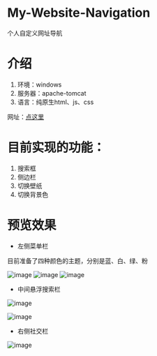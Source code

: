 # My-Website-Navigation
个人自定义网址导航

# 介绍
1. 环境：windows
1. 服务器：apache-tomcat
2. 语言：纯原生html、js、css 

网址：[点这里](http://121.41.45.164:8080/222/#)

# 目前实现的功能：
1. 搜索框
2. 侧边栏
3. 切换壁纸
4. 切换背景色

# 预览效果
- 左侧菜单栏

目前准备了四种颜色的主题，分别是蓝、白、绿、粉

![image](https://user-images.githubusercontent.com/72118993/193846526-538289c3-50e3-41df-9845-629bbd1cc4fa.png)
![image](https://user-images.githubusercontent.com/72118993/193847242-778bc356-7116-4824-981e-51dd82424e2a.png)
![image](https://user-images.githubusercontent.com/72118993/193847403-0f03968c-eb26-4545-828d-c6bf30428ded.png)

- 中间悬浮搜索栏

![image](https://user-images.githubusercontent.com/72118993/193848091-4e076542-3117-4fc8-a36b-20eccd0c1868.png)

![image](https://user-images.githubusercontent.com/72118993/193847821-4da231b1-c5d6-4971-b11c-a120cdfdbaec.png)

- 右侧社交栏

![image](https://user-images.githubusercontent.com/72118993/193848424-a2e892ca-26ba-4a20-a3a2-f0ed01a0a1f5.png)
